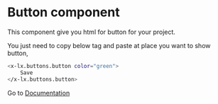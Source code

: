 # Button component
This component give you html for button for your project.


You just need to copy below tag and paste at place you want to show button,

```bash
<x-lx.buttons.button color="green">
    Save
</x-lx.buttons.button>
```

Go to [Documentation](../README.md)